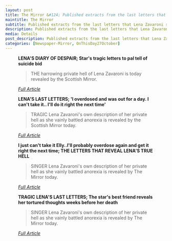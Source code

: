 ```yaml
---
layout: post
title: The Mirror &#124; Published extracts from the last letters that Lena Zavaroni sent to her best friend Elly Dalziel &#124; 27 October 1999
maintitle: The Mirror
subtitle: Published extracts from the last letters that Lena Zavaroni sent to her best friend Elly Dalziel
description: Published extracts from the last letters that Lena Zavaroni sent to her best friend Elly Dalziel.
media: Details
post_description: Published extracts from the last letters that Lena Zavaroni sent to her best friend Elly Dalziel.
categories: [Newspaper-Mirror, OnThisDay27October]
---
```


<figure class="fig3">
<p><strong>LENA'S DIARY OF DESPAIR; Star's tragic letters to pal tell of suicide bid</strong></p>
<blockquote>THE harrowing private hell of Lena Zavaroni is today revealed by the Scottish Mirror.</blockquote>
<cite><a class="external-link" href="https://www.thefreelibrary.com/LENA%27S+DIARY+OF+DESPAIR%3b+Star%27s+tragic+letters+to+pal+tell+of+suicide...-a060411032">Full Article</a></cite>
</figure>

<figure class="fig3">
<p><strong>LENA'S LAST LETTERS; 'I overdosed and was out for a day. I can't take it.. I'll do it right the next time'</strong></p>
<blockquote>TRAGIC Lena Zavaroni's own description of her private hell as she vainly battled anorexia is revealed by the Scottish Mirror today.</blockquote>
<cite><a class="external-link" href="https://www.thefreelibrary.com/LENA%27S+LAST+LETTERS%3b+%27I+overdosed+and+was+out+for+a+day.+I+can%27t+take...-a060411000">Full Article</a></cite>
</figure>

<figure class="fig3">
<p><strong>I just can't take it Elly..I'll probably overdose again and get it right the next time; THE LETTERS THAT REVEAL LENA'S TRUE HELL</strong></p>
<blockquote>SINGER Lena Zavaroni's own description of her private hell as she vainly battled anorexia is revealed by The Mirror today.</blockquote>
<cite><a class="external-link" href="https://www.thefreelibrary.com/I+just+can%27t+take+it+Elly..I%27ll+probably+overdose+again+and+get+it...-a060410884">Full Article</a></cite>
</figure>

<figure class="fig3">
<p><strong>TRAGIC LENA'S LAST LETTERS; The star's best friend reveals her tortured thoughts weeks before her death</strong></p>
<blockquote>SINGER Lena Zavaroni's own description of her private hell as she vainly battled anorexia is revealed by The Mirror today.</blockquote>
<cite><a class="external-link" href="https://www.thefreelibrary.com/TRAGIC+LENA%27S+LAST+LETTERS%3b+The+star%27s+best+friend+reveals+her...-a060362664">Full Article</a></cite>
</figure>
